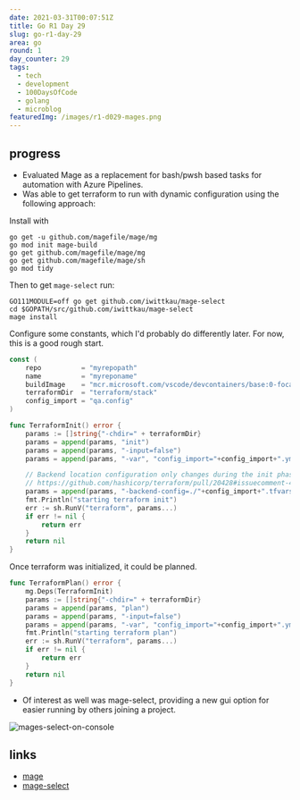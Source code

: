 ```yaml
---
date: 2021-03-31T00:07:51Z
title: Go R1 Day 29
slug: go-r1-day-29
area: go
round: 1
day_counter: 29
tags:
  - tech
  - development
  - 100DaysOfCode
  - golang
  - microblog
featuredImg: /images/r1-d029-mages.png
---
```


## progress

- Evaluated Mage as a replacement for bash/pwsh based tasks for automation with Azure Pipelines.
- Was able to get terraform to run with dynamic configuration using the following approach:

Install with

```shell
go get -u github.com/magefile/mage/mg
go mod init mage-build
go get github.com/magefile/mage/mg
go get github.com/magefile/mage/sh
go mod tidy
```

Then to get `mage-select` run:

```shell
GO111MODULE=off go get github.com/iwittkau/mage-select
cd $GOPATH/src/github.com/iwittkau/mage-select
mage install
```

Configure some constants, which I'd probably do differently later.
For now, this is a good rough start.

```go
const (
	repo          = "myrepopath"
	name          = "myreponame"
	buildImage    = "mcr.microsoft.com/vscode/devcontainers/base:0-focal"
	terraformDir  = "terraform/stack"
	config_import = "qa.config"
)
```

```go
func TerraformInit() error {
	params := []string{"-chdir=" + terraformDir}
	params = append(params, "init")
	params = append(params, "-input=false")
	params = append(params, "-var", "config_import="+config_import+".yml")

	// Backend location configuration only changes during the init phase, so you do not need to provide this to each command thereafter
	// https://github.com/hashicorp/terraform/pull/20428#issuecomment-470674564
	params = append(params, "-backend-config=./"+config_import+".tfvars")
	fmt.Println("starting terraform init")
	err := sh.RunV("terraform", params...)
	if err != nil {
		return err
	}
	return nil
}
```

Once terraform was initialized, it could be planned.

```go
func TerraformPlan() error {
	mg.Deps(TerraformInit)
	params := []string{"-chdir=" + terraformDir}
	params = append(params, "plan")
	params = append(params, "-input=false")
	params = append(params, "-var", "config_import="+config_import+".yml")
	fmt.Println("starting terraform plan")
	err := sh.RunV("terraform", params...)
	if err != nil {
		return err
	}
	return nil
}

```

- Of interest as well was mage-select, providing a new gui option for easier running by others joining a project.

![mages-select-on-console](/images/r1-d029-mages.png)

## links

- [mage](https://bit.ly/2PIuI4e)
- [mage-select](https://bit.ly/3cza7bw)

